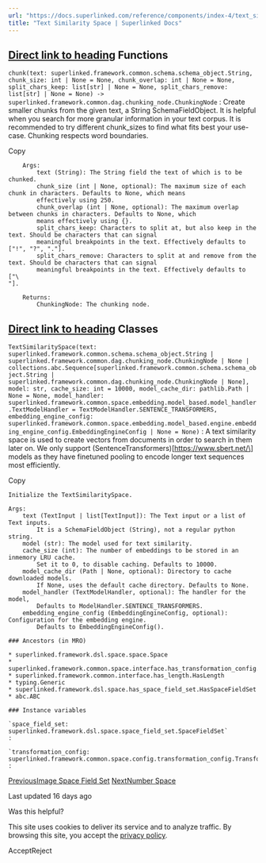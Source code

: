 ```yaml
---
url: "https://docs.superlinked.com/reference/components/index-4/text_similarity_space"
title: "Text Similarity Space | Superlinked Docs"
---
```


## [Direct link to heading](https://docs.superlinked.com/reference/components/index-4/text_similarity_space\#functions)    Functions

`chunk(text: superlinked.framework.common.schema.schema_object.String, chunk_size: int | None = None, chunk_overlap: int | None = None, split_chars_keep: list[str] | None = None, split_chars_remove: list[str] | None = None) ‑> superlinked.framework.common.dag.chunking_node.ChunkingNode`
: Create smaller chunks from the given text, a String SchemaFieldObject. It is helpful when you search
for more granular information in your text corpus. It is recommended to try different chunk\_sizes to
find what fits best your use-case. Chunking respects word boundaries.

Copy

```inline-grid min-w-full grid-cols-[auto_1fr] [count-reset:line] print:whitespace-pre-wrap
    Args:
        text (String): The String field the text of which is to be chunked.
        chunk_size (int | None, optional): The maximum size of each chunk in characters. Defaults to None, which means
        effectively using 250.
        chunk_overlap (int | None, optional): The maximum overlap between chunks in characters. Defaults to None, which
        means effectively using {}.
        split_chars_keep: Characters to split at, but also keep in the text. Should be characters that can signal
        meaningful breakpoints in the text. Effectively defaults to ["!", "?", "."].
        split_chars_remove: Characters to split at and remove from the text. Should be characters that can signal
        meaningful breakpoints in the text. Effectively defaults to ["\
"].

    Returns:
        ChunkingNode: The chunking node.
```

## [Direct link to heading](https://docs.superlinked.com/reference/components/index-4/text_similarity_space\#classes)    Classes

`TextSimilaritySpace(text: superlinked.framework.common.schema.schema_object.String | superlinked.framework.common.dag.chunking_node.ChunkingNode | None | collections.abc.Sequence[superlinked.framework.common.schema.schema_object.String | superlinked.framework.common.dag.chunking_node.ChunkingNode | None], model: str, cache_size: int = 10000, model_cache_dir: pathlib.Path | None = None, model_handler: superlinked.framework.common.space.embedding.model_based.model_handler.TextModelHandler = TextModelHandler.SENTENCE_TRANSFORMERS, embedding_engine_config: superlinked.framework.common.space.embedding.model_based.engine.embedding_engine_config.EmbeddingEngineConfig | None = None)`
: A text similarity space is used to create vectors from documents in order to search in them
later on. We only support (SentenceTransformers)\[https://www.sbert.net/\] models as they have
finetuned pooling to encode longer text sequences most efficiently.

Copy

```inline-grid min-w-full grid-cols-[auto_1fr] [count-reset:line] print:whitespace-pre-wrap
Initialize the TextSimilaritySpace.

Args:
    text (TextInput | list[TextInput]): The Text input or a list of Text inputs.
        It is a SchemaFieldObject (String), not a regular python string.
    model (str): The model used for text similarity.
    cache_size (int): The number of embeddings to be stored in an inmemory LRU cache.
        Set it to 0, to disable caching. Defaults to 10000.
    model_cache_dir (Path | None, optional): Directory to cache downloaded models.
        If None, uses the default cache directory. Defaults to None.
    model_handler (TextModelHandler, optional): The handler for the model,
        Defaults to ModelHandler.SENTENCE_TRANSFORMERS.
    embedding_engine_config (EmbeddingEngineConfig, optional): Configuration for the embedding engine.
        Defaults to EmbeddingEngineConfig().

### Ancestors (in MRO)

* superlinked.framework.dsl.space.space.Space
* superlinked.framework.common.space.interface.has_transformation_config.HasTransformationConfig
* superlinked.framework.common.interface.has_length.HasLength
* typing.Generic
* superlinked.framework.dsl.space.has_space_field_set.HasSpaceFieldSet
* abc.ABC

### Instance variables

`space_field_set: superlinked.framework.dsl.space.space_field_set.SpaceFieldSet`
:

`transformation_config: superlinked.framework.common.space.config.transformation_config.TransformationConfig[superlinked.framework.common.data_types.Vector, str]`
:
```

[PreviousImage Space Field Set](https://docs.superlinked.com/reference/components/index-4/image_space_field_set) [NextNumber Space](https://docs.superlinked.com/reference/components/index-4/number_space)

Last updated 16 days ago

Was this helpful?

This site uses cookies to deliver its service and to analyze traffic. By browsing this site, you accept the [privacy policy](https://superlinked.com/policies/privacy-policy).

AcceptReject
